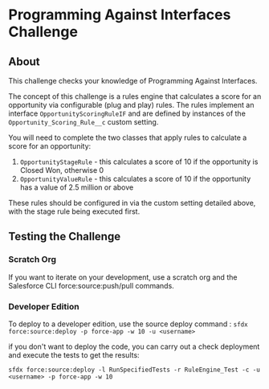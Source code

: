 # Programming Against Interfaces Challenge

## About

This challenge checks your knowledge of Programming Against Interfaces.

The concept of this challenge is a rules engine that calculates a score
for an opportunity via configurable (plug and play) rules.  The rules implement an interface `OpportunityScoringRuleIF` and are defined by instances of the `Opportunity_Scoring_Rule__c` custom setting.

You will need to complete the two classes that apply rules to calculate a score for an opportunity:

1. `OpportunityStageRule` - this calculates a score of 10 if the opportunity is Closed Won, otherwise 0
1. `OpportunityValueRule` - this calculates a score of 10 if the opportunity has a value of 2.5 million or above

These rules should be configured in via the custom setting detailed above, with the stage rule being executed first.

## Testing the Challenge

### Scratch Org
If you want to iterate on your development, use a scratch org and the Salesforce CLI force:source:push/pull commands.

### Developer Edition
To deploy to a developer edition, use the source deploy command :
`sfdx force:source:deploy -p force-app -w 10 -u <username>`

if you don't want to deploy the code, you can carry out a check deployment and execute the tests to get the results:

`sfdx force:source:deploy -l RunSpecifiedTests -r RuleEngine_Test -c -u <username> -p force-app -w 10 `


